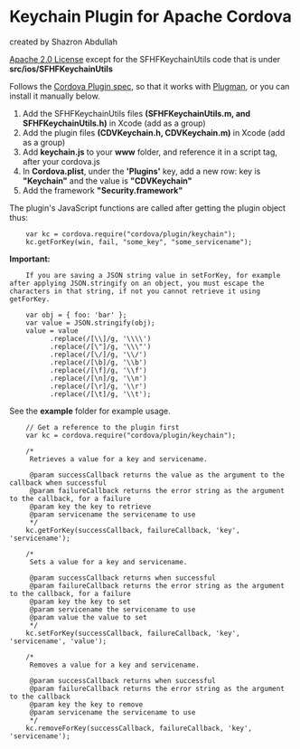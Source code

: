 Keychain Plugin for Apache Cordova
=====================================
created by Shazron Abdullah

[Apache 2.0 License](http://www.apache.org/licenses/LICENSE-2.0.html) except for the SFHFKeychainUtils code that is under **src/ios/SFHFKeychainUtils**

Follows the [Cordova Plugin spec](https://github.com/alunny/cordova-plugin-spec), so that it works with [Plugman](https://github.com/imhotep/plugman), or you can install it manually below.
 
1. Add the SFHFKeychainUtils files **(SFHFKeychainUtils.m, and SFHFKeychainUtils.h)** in Xcode (add as a group)
2. Add the plugin files **(CDVKeychain.h, CDVKeychain.m)** in Xcode (add as a group)
3. Add **keychain.js** to your **www** folder, and reference it in a script tag, after your cordova.js
4. In __Cordova.plist__, under the **'Plugins'** key, add a new row: key is **"Keychain"** and the value is **"CDVKeychain"**
5. Add the framework **"Security.framework"**
    
The plugin's JavaScript functions are called after getting the plugin object thus:
 
        var kc = cordova.require("cordova/plugin/keychain");
        kc.getForKey(win, fail, "some_key", "some_servicename");
        
**Important:**

        If you are saving a JSON string value in setForKey, for example after applying JSON.stringify on an object, you must escape the characters in that string, if not you cannot retrieve it using getForKey.        
        
        var obj = { foo: 'bar' };
        var value = JSON.stringify(obj);
        value = value 
              .replace(/[\\]/g, '\\\\')
              .replace(/[\"]/g, '\\\"')
              .replace(/[\/]/g, '\\/')
              .replace(/[\b]/g, '\\b')
              .replace(/[\f]/g, '\\f')
              .replace(/[\n]/g, '\\n')
              .replace(/[\r]/g, '\\r')
              .replace(/[\t]/g, '\\t');
              
See the **example** folder for example usage.

        // Get a reference to the plugin first
        var kc = cordova.require("cordova/plugin/keychain");

        /*
         Retrieves a value for a key and servicename.
         
         @param successCallback returns the value as the argument to the callback when successful
         @param failureCallback returns the error string as the argument to the callback, for a failure
         @param key the key to retrieve
         @param servicename the servicename to use
         */
        kc.getForKey(successCallback, failureCallback, 'key', 'servicename');
        
        /*
         Sets a value for a key and servicename.
         
         @param successCallback returns when successful
         @param failureCallback returns the error string as the argument to the callback, for a failure
         @param key the key to set
         @param servicename the servicename to use
         @param value the value to set
         */
        kc.setForKey(successCallback, failureCallback, 'key', 'servicename', 'value');
        
        /*
         Removes a value for a key and servicename.
         
         @param successCallback returns when successful
         @param failureCallback returns the error string as the argument to the callback
         @param key the key to remove
         @param servicename the servicename to use
         */
        kc.removeForKey(successCallback, failureCallback, 'key', 'servicename');
